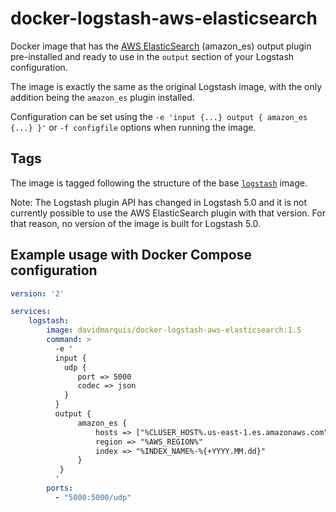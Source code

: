 # docker-logstash-aws-elasticsearch        

Docker image that has the [AWS ElasticSearch](https://github.com/awslabs/logstash-output-amazon_es) (amazon_es) output plugin pre-installed and ready to use in the `output` section of your Logstash configuration.

The image is exactly the same as the original Logstash image, with the only addition being the `amazon_es` plugin installed.

Configuration can be set using the `-e 'input {...} output { amazon_es {...} }'` or `-f configfile` options when running the image.

## Tags

The image is tagged following the structure of the base [`logstash`](https://hub.docker.com/_/logstash/) image. 

Note: The Logstash plugin API has changed in Logstash 5.0 and it is not currently possible to use the AWS ElasticSearch plugin with that version. For that reason, no version of the image is built for Logstash 5.0.

## Example usage with Docker Compose configuration

``` yaml       
version: '2'

services:
    logstash:
        image: davidmarquis/docker-logstash-aws-elasticsearch:1.5
        command: >
          -e '
          input {
            udp {
               port => 5000
               codec => json
            }
          }
          output {
               amazon_es {
                   hosts => ["%CLUSER_HOST%.us-east-1.es.amazonaws.com"]
                   region => "%AWS_REGION%"
                   index => "%INDEX_NAME%-%{+YYYY.MM.dd}"
               }
           }
          '
        ports:
          - "5000:5000/udp"
```
